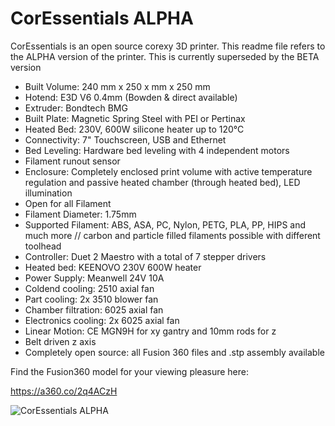 # CorEssentials ALPHA
CorEssentials is an open source corexy 3D printer.
This readme file refers to the ALPHA version of the printer. This is currently superseded by the BETA version

- Built Volume: 240 mm x 250 x mm x 250 mm
- Hotend: E3D V6 0.4mm (Bowden & direct available)
- Extruder: Bondtech BMG
- Built Plate: Magnetic Spring Steel with PEI or Pertinax
- Heated Bed: 230V, 600W silicone heater up to 120°C
- Connectivity: 7" Touchscreen, USB and Ethernet
- Bed Leveling: Hardware bed leveling with 4 independent motors
- Filament runout sensor
- Enclosure: Completely enclosed print volume with active temperature regulation and passive heated chamber (through heated bed), LED illumination
- Open for all Filament
- Filament Diameter: 1.75mm
- Supported Filament: ABS, ASA, PC, Nylon, PETG, PLA, PP, HIPS and much more // carbon and  particle filled filaments possible with different toolhead
- Controller: Duet 2 Maestro with a total of 7 stepper drivers
- Heated bed: KEENOVO 230V 600W heater
- Power Supply: Meanwell 24V 10A 
- Coldend cooling: 2510 axial fan
- Part cooling: 2x 3510 blower fan
- Chamber filtration: 6025 axial fan
- Electronics cooling: 2x 6025 axial fan
- Linear Motion: CE MGN9H for xy gantry and 10mm rods for z
- Belt driven z axis
- Completely open source: all Fusion 360 files and .stp assembly available

Find the Fusion360 model for your viewing pleasure here:

https://a360.co/2q4ACzH


![CorEssentials ALPHA](https://github.com/MacNite/CorEssentials/blob/master/CorEssentials_Outer.jpg?raw=true)
